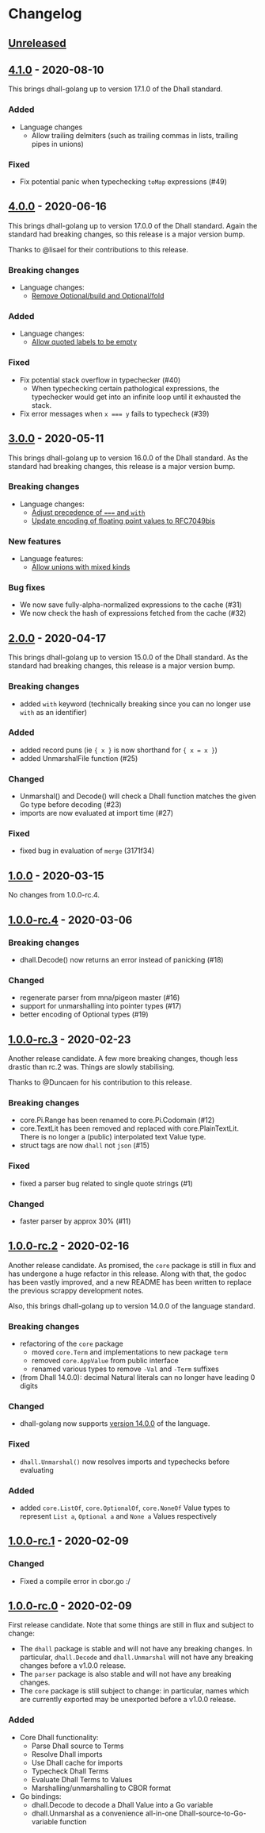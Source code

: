 # Changelog

## [Unreleased]
[Unreleased]: https://github.com/philandstuff/dhall-golang/compare/v4.1.0...HEAD

## [4.1.0] - 2020-08-10
[4.1.0]: https://github.com/philandstuff/dhall-golang/compare/v4.0.0...v4.1.0

This brings dhall-golang up to version 17.1.0 of the Dhall standard.

### Added

 * Language changes
   * Allow trailing delmiters (such as trailing commas in lists,
     trailing pipes in unions)

### Fixed

 * Fix potential panic when typechecking `toMap` expressions (#49)

## [4.0.0] - 2020-06-16
[4.0.0]: https://github.com/philandstuff/dhall-golang/compare/v3.0.0...v4.0.0

This brings dhall-golang up to version 17.0.0 of the Dhall standard.
Again the standard had breaking changes, so this release is a major
version bump.

Thanks to @lisael for their contributions to this release.

### Breaking changes

 * Language changes:
   * [Remove Optional/build and Optional/fold](https://github.com/dhall-lang/dhall-lang/pull/1014)

### Added

 * Language changes:
   * [Allow quoted labels to be empty](https://github.com/dhall-lang/dhall-lang/pull/980)

### Fixed

 * Fix potential stack overflow in typechecker (#40)
    * When typechecking certain pathological expressions, the
      typechecker would get into an infinite loop until it exhausted
      the stack.
 * Fix error messages when `x === y` fails to typecheck (#39)

## [3.0.0] - 2020-05-11
[3.0.0]: https://github.com/philandstuff/dhall-golang/compare/v2.0.0...v3.0.0

This brings dhall-golang up to version 16.0.0 of the Dhall standard.
As the standard had breaking changes, this release is a major version
bump.

### Breaking changes

 * Language changes:
     * [Adjust precedence of `===` and `with`](https://github.com/dhall-lang/dhall-lang/pull/954)
     * [Update encoding of floating point values to RFC7049bis](https://github.com/dhall-lang/dhall-lang/pull/958)

### New features

 * Language features:
     * [Allow unions with mixed kinds](https://github.com/dhall-lang/dhall-lang/pull/957)

### Bug fixes

 * We now save fully-alpha-normalized expressions to the cache (#31)
 * We now check the hash of expressions fetched from the cache (#32)

## [2.0.0] - 2020-04-17
[2.0.0]: https://github.com/philandstuff/dhall-golang/compare/v1.0.0...v2.0.0

This brings dhall-golang up to version 15.0.0 of the Dhall standard.
As the standard had breaking changes, this release is a major version
bump.

### Breaking changes

 - added `with` keyword (technically breaking since you can no longer
   use `with` as an identifier)

### Added

 - added record puns (ie `{ x }` is now shorthand for `{ x = x }`)
 - added UnmarshalFile function (#25)

### Changed

 - Unmarshal() and Decode() will check a Dhall function matches the
   given Go type before decoding (#23)
 - imports are now evaluated at import time (#27)

### Fixed

 - fixed bug in evaluation of `merge` (3171f34)

## [1.0.0] - 2020-03-15
[1.0.0]: https://github.com/philandstuff/dhall-golang/compare/v1.0.0-rc.4...v1.0.0

No changes from 1.0.0-rc.4.

## [1.0.0-rc.4] - 2020-03-06
[1.0.0-rc.4]: https://github.com/philandstuff/dhall-golang/compare/v1.0.0-rc.3...v1.0.0-rc.4

### Breaking changes

 - dhall.Decode() now returns an error instead of panicking (#18)

### Changed

 - regenerate parser from mna/pigeon master (#16)
 - support for unmarshalling into pointer types (#17)
 - better encoding of Optional types (#19)

## [1.0.0-rc.3] - 2020-02-23

[1.0.0-rc.3]: https://github.com/philandstuff/dhall-golang/compare/v1.0.0-rc.2...v1.0.0-rc.3

Another release candidate.  A few more breaking changes, though less
drastic than rc.2 was.  Things are slowly stabilising.

Thanks to @Duncaen for his contribution to this release.

### Breaking changes

 - core.Pi.Range has been renamed to core.Pi.Codomain (#12)
 - core.TextLit has been removed and replaced with core.PlainTextLit.
   There is no longer a (public) interpolated text Value type.
 - struct tags are now `dhall` not `json` (#15)

### Fixed

 - fixed a parser bug related to single quote strings (#1)

### Changed

 - faster parser by approx 30% (#11)

## [1.0.0-rc.2] - 2020-02-16

[1.0.0-rc.2]: https://github.com/philandstuff/dhall-golang/compare/v1.0.0-rc.1...v1.0.0-rc.2

Another release candidate.  As promised, the `core` package is still
in flux and has undergone a huge refactor in this release.  Along with
that, the godoc has been vastly improved, and a new README has been
written to replace the previous scrappy development notes.

Also, this brings dhall-golang up to version 14.0.0 of the language
standard.

### Breaking changes

 - refactoring of the `core` package
   - moved `core.Term` and implementations to new package `term`
   - removed `core.AppValue` from public interface
   - renamed various types to remove `-Val` and `-Term` suffixes
 - (from Dhall 14.0.0): decimal Natural literals can no longer have
   leading 0 digits

### Changed

 - dhall-golang now supports [version 14.0.0][dhall-14.0.0] of the
   language.

[dhall-14.0.0]: https://github.com/dhall-lang/dhall-lang/releases/tag/v14.0.0

### Fixed

 - `dhall.Unmarshal()` now resolves imports and typechecks before
   evaluating

### Added

  - added `core.ListOf`, `core.OptionalOf`, `core.NoneOf` Value types
    to represent `List a`, `Optional a` and `None a` Values
    respectively

## [1.0.0-rc.1] - 2020-02-09

### Changed

 - Fixed a compile error in cbor.go :/

[1.0.0-rc.1]: https://github.com/philandstuff/dhall-golang/compare/v1.0.0-rc.0...v1.0.0-rc.1

## [1.0.0-rc.0] - 2020-02-09

First release candidate.  Note that some things are still in flux and
subject to change:

 - The `dhall` package is stable and will not have any breaking
   changes.  In particular, `dhall.Decode` and `dhall.Unmarshal` will
   not have any breaking changes before a v1.0.0 release.
 - The `parser` package is also stable and will not have any breaking
   changes.
 - The `core` package is still subject to change: in particular, names
   which are currently exported may be unexported before a v1.0.0
   release.

### Added

- Core Dhall functionality:
  - Parse Dhall source to Terms
  - Resolve Dhall imports
  - Use Dhall cache for imports
  - Typecheck Dhall Terms
  - Evaluate Dhall Terms to Values
  - Marshalling/unmarshalling to CBOR format
- Go bindings:
  - dhall.Decode to decode a Dhall Value into a Go variable
  - dhall.Unmarshal as a convenience all-in-one
    Dhall-source-to-Go-variable function

[1.0.0-rc.0]: https://github.com/philandstuff/dhall-golang/releases/tag/v1.0.0-rc.0
